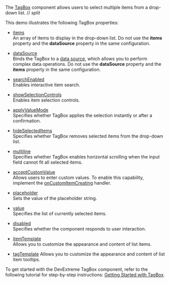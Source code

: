 The [TagBox](/Documentation/ApiReference/UI_Components/dxTagBox/) component allows users to select multiple items from a drop-down list. 
// _split_

This demo illustrates the following TagBox properties:

- [items](/Documentation/ApiReference/UI_Components/dxTagBox/Configuration/items/)  
  An array of items to display in the drop-down list. Do not use the **items** property and the **dataSource** property in the same configuration.

- [dataSource](/Documentation/ApiReference/UI_Components/dxTagBox/Configuration/#dataSource)  
  Binds the TagBox to a [data source](/Documentation/ApiReference/Data_Layer/DataSource/), which allows you to perform complex data operations. Do not use the **dataSource** property and the **items** property in the same configuration.

- [searchEnabled](/Documentation/ApiReference/UI_Components/dxTagBox/Configuration/#searchEnabled)  
  Enables interactive item search.

- [showSelectionControls](/Documentation/ApiReference/UI_Components/dxTagBox/Configuration/#showSelectionControls)  
  Enables item selection controls.

- [applyValueMode](/Documentation/ApiReference/UI_Components/dxTagBox/Configuration/#applyValueMode)  
  Specifies whether TagBox applies the selection instantly or after a confirmation.

- [hideSelectedItems](/Documentation/ApiReference/UI_Components/dxTagBox/Configuration/#hideSelectedItems)  
  Specifies whether TagBox removes selected items from the drop-down list.

- [multiline](/Documentation/ApiReference/UI_Components/dxTagBox/Configuration/#multiline)  
  Specifies whether TagBox enables horizontal scrolling when the input field cannot fit all selected items.

- [acceptCustomValue](/Documentation/ApiReference/UI_Components/dxTagBox/Configuration/#acceptCustomValue)  
  Allows users to enter custom values. To enable this capability, implement the [onCustomItemCreating](/Documentation/ApiReference/UI_Components/dxTagBox/Configuration/#onCustomItemCreating) handler.

- [placeholder](/Documentation/ApiReference/UI_Components/dxTagBox/Configuration/#placeholder)  
  Sets the value of the placeholder string.

- [value](/Documentation/ApiReference/UI_Components/dxTagBox/Configuration/#value)  
  Specifies the list of currently selected items.

- [disabled](/Documentation/ApiReference/UI_Components/dxTagBox/Configuration/#disabled)  
  Specifies whether the component responds to user interaction.

- [itemTemplate](/Documentation/ApiReference/UI_Components/dxTagBox/Configuration/#itemTemplate)  
  Allows you to customize the appearance and content of list items.

- [tagTemplate](/Documentation/ApiReference/UI_Components/dxTagBox/Configuration/#tagTemplate)
  Allows you to customize the appearance and content of list item tooltips.

To get started with the DevExtreme TagBox component, refer to the following tutorial for step-by-step instructions: [Getting Started with TagBox](/Documentation/Guide/UI_Components/TagBox/Getting_Started_with_TagBox/).